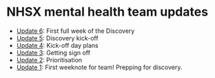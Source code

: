 # NHSX mental health team updates
* [Update 6](6): First full week of the Discovery
* [Update 5](5): Discovery kick-off
* [Update 4](4): Kick-off day plans
* [Update 3](3): Getting sign off
* [Update 2](2): Prioritisation
* [Update 1](1): First weeknote for team! Prepping for discovery.
